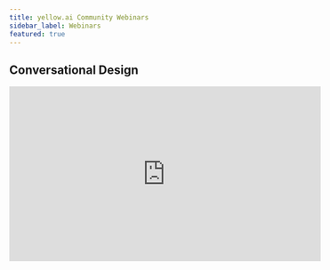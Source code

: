 ```yaml
---
title: yellow.ai Community Webinars
sidebar_label: Webinars
featured: true
---
```


## Conversational Design
<iframe width="560" height="315" src="https://www.youtube.com/embed/EFGL6-AIQMI" title="YouTube video player" frameborder="0" allow="autoplay; clipboard-write; picture-in-picture" allowfullscreen></iframe>